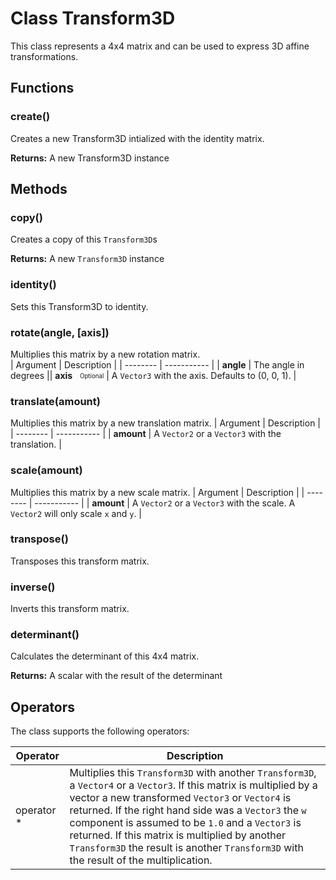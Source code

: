 
# Class Transform3D



This class represents a 4x4 matrix and can
be used to express 3D affine transformations.


## Functions

### create()

Creates a new Transform3D intialized with the identity matrix. 


**Returns:** A new Transform3D instance




## Methods

### copy()

Creates a copy of this `Transform3D`s 


**Returns:** A new `Transform3D` instance

### identity()

Sets this Transform3D to identity.


### rotate(angle, [axis])

Multiplies this matrix by a new rotation matrix.  
| Argument | Description |
| -------- | ----------- |
|  **angle**  | The angle in degrees ||  **axis** &nbsp; <sub><sup>Optional</sup></sub>  | A `Vector3` with the axis. Defaults to (0, 0, 1). |


### translate(amount)

Multiplies this matrix by a new translation matrix. 
| Argument | Description |
| -------- | ----------- |
|  **amount**  | A `Vector2` or a `Vector3` with the translation. |


### scale(amount)

Multiplies this matrix by a new scale matrix. 
| Argument | Description |
| -------- | ----------- |
|  **amount**  | A `Vector2` or a `Vector3` with the scale. A `Vector2` will only scale `x` and `y`. |


### transpose()

Transposes this transform matrix.


### inverse()

Inverts this transform matrix.


### determinant()

Calculates the determinant of this 4x4 matrix. 


**Returns:** A scalar with the result of the determinant




## Operators

The class supports the following operators:

| Operator | Description |
| -------- | ----------- |
| operator * | Multiplies this `Transform3D` with another `Transform3D`, a `Vector4` or a `Vector3`. If this matrix is multiplied by a vector a new transformed `Vector3` or `Vector4` is returned. If the right hand side was a `Vector3` the `w` component is assumed to be `1.0` and a `Vector3` is returned. If this matrix is multiplied by another `Transform3D` the result is another `Transform3D` with the result of the multiplication.  |



